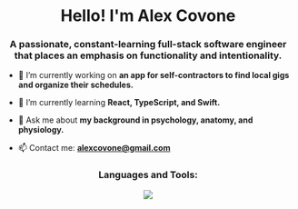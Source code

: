 <h1 align="center">Hello! I'm Alex Covone</h1>
<h3 align="center">A passionate, constant-learning full-stack software engineer that places an emphasis on functionality and intentionality.</h3>

- 🔭 I’m currently working on **an app for self-contractors to find local gigs and organize their schedules.**

- 🌱 I’m currently learning **React, TypeScript, and Swift.**

- 💬 Ask me about **my background in psychology, anatomy, and physiology.**

- 📫 Contact me: **alexcovone@gmail.com**

<section>
<h3 align="center">Languages and Tools:</h3>
<p align="center">
    <img src="https://skillicons.dev/icons?i=html,css,js,ts,react,nodejs,express,mongodb,postgres,git&perline=5" />
</p>
